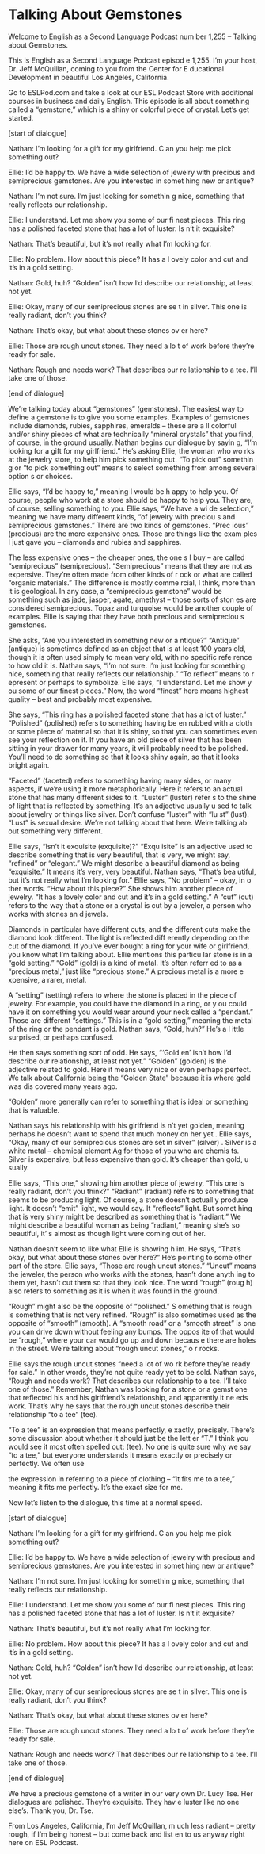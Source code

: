 # Talking About Gemstones

Welcome to English as a Second Language Podcast num ber 1,255 – Talking about Gemstones.

This is English as a Second Language Podcast episod e 1,255. I’m your host, Dr. Jeff McQuillan, coming to you from the Center for E ducational Development in beautiful Los Angeles, California.

Go to ESLPod.com and take a look at our ESL Podcast  Store with additional courses in business and daily English. This episode  is all about something called a “gemstone,” which is a shiny or colorful piece of  crystal. Let’s get started.

[start of dialogue]

Nathan: I’m looking for a gift for my girlfriend. C an you help me pick something out?

Ellie: I’d be happy to. We have a wide selection of  jewelry with precious and semiprecious gemstones. Are you interested in somet hing new or antique?

Nathan: I’m not sure. I’m just looking for somethin g nice, something that really reflects our relationship.

Ellie: I understand. Let me show you some of our fi nest pieces. This ring has a polished faceted stone that has a lot of luster. Is n’t it exquisite?

Nathan: That’s beautiful, but it’s not really what I’m looking for.

Ellie: No problem. How about this piece? It has a l ovely color and cut and it’s in a gold setting.

Nathan: Gold, huh? “Golden” isn’t how I’d describe our relationship, at least not yet.

Ellie: Okay, many of our semiprecious stones are se t in silver. This one is really radiant, don’t you think?

Nathan: That’s okay, but what about these stones ov er here?

Ellie: Those are rough uncut stones. They need a lo t of work before they’re ready for sale.

 Nathan: Rough and needs work? That describes our re lationship to a tee. I’ll take one of those.

[end of dialogue]

We’re talking today about “gemstones” (gemstones). The easiest way to define a gemstone is to give you some examples. Examples of gemstones include diamonds, rubies, sapphires, emeralds – these are a ll colorful and/or shiny pieces of what are technically “mineral crystals” that you find, of course, in the ground usually. Nathan begins our dialogue by sayin g, “I’m looking for a gift for my girlfriend.” He’s asking Ellie, the woman who wo rks at the jewelry store, to help him pick something out. “To pick out” somethin g or “to pick something out” means to select something from among several option s or choices.

Ellie says, “I’d be happy to,” meaning I would be h appy to help you. Of course, people who work at a store should be happy to help you. They are, of course, selling something to you. Ellie says, “We have a wi de selection,” meaning we have many different kinds, “of jewelry with preciou s and semiprecious gemstones.” There are two kinds of gemstones. “Prec ious” (precious) are the more expensive ones. Those are things like the exam ples I just gave you – diamonds and rubies and sapphires.

The less expensive ones – the cheaper ones, the one s I buy – are called “semiprecious” (semiprecious). “Semiprecious” means  that they are not as expensive. They’re often made from other kinds of r ock or what are called “organic materials.” The difference is mostly comme rcial, I think, more than it is geological. In any case, a “semiprecious gemstone” would be something such as jade, jasper, agate, amethyst – those sorts of ston es are considered semiprecious. Topaz and turquoise would be another couple of examples. Ellie is saying that they have both precious and semipreciou s gemstones.

She asks, “Are you interested in something new or a ntique?” “Antique” (antique) is sometimes defined as an object that is at least 100 years old, though it is often used simply to mean very old, with no specific refe rence to how old it is. Nathan says, “I’m not sure. I’m just looking for something  nice, something that really reflects our relationship.” “To reflect” means to r epresent or perhaps to symbolize. Ellie says, “I understand. Let me show y ou some of our finest pieces.” Now, the word “finest” here means highest quality –  best and probably most expensive.

She says, “This ring has a polished faceted stone that has a lot of luster.” “Polished” (polished) refers to something having be en rubbed with a cloth or some piece of material so that it is shiny, so that  you can sometimes even see your reflection on it. If you have an old piece of silver that has been sitting in your drawer for many years, it will probably need to be polished. You’ll need to do something so that it looks shiny again, so that it looks bright again.

“Faceted” (faceted) refers to something having many  sides, or many aspects, if we’re using it more metaphorically. Here it refers to an actual stone that has many different sides to it. “Luster” (luster) refer s to the shine of light that is reflected by something. It’s an adjective usually u sed to talk about jewelry or things like silver. Don’t confuse “luster” with “lu st” (lust). “Lust” is sexual desire. We’re not talking about that here. We’re talking ab out something very different.

Ellie says, “Isn’t it exquisite (exquisite)?” “Exqu isite” is an adjective used to describe something that is very beautiful, that is very, we might say, “refined” or “elegant.” We might describe a beautiful diamond as  being “exquisite.” It means it’s very, very beautiful. Nathan says, “That’s bea utiful, but it’s not really what I’m looking for.” Ellie says, “No problem” – okay, in o ther words. “How about this piece?” She shows him another piece of jewelry. “It  has a lovely color and cut and it’s in a gold setting.” A “cut” (cut) refers to the way that a stone or a crystal is cut by a jeweler, a person who works with stones an d jewels.

Diamonds in particular have different cuts, and the  different cuts make the diamond look different. The light is reflected diff erently depending on the cut of the diamond. If you’ve ever bought a ring for your wife or girlfriend, you know what I’m talking about. Ellie mentions this particu lar stone is in a “gold setting.” “Gold” (gold) is a kind of metal. It’s often referr ed to as a “precious metal,” just like “precious stone.” A precious metal is a more e xpensive, a rarer, metal.

A “setting” (setting) refers to where the stone is placed in the piece of jewelry. For example, you could have the diamond in a ring, or y ou could have it on something you would wear around your neck called a “pendant.” Those are different “settings.” This is in a “gold setting,” meaning the metal of the ring or the pendant is gold. Nathan says, “Gold, huh?” He’s a l ittle surprised, or perhaps confused.

He then says something sort of odd. He says, “‘Gold en’ isn’t how I’d describe our relationship, at least not yet.” “Golden” (golden) is the adjective related to gold. Here it means very nice or even perhaps perfect. We  talk about California being the “Golden State” because it is where gold was dis covered many years ago.

“Golden” more generally can refer to something that  is ideal or something that is valuable.

Nathan says his relationship with his girlfriend is n’t yet golden, meaning perhaps he doesn’t want to spend that much money on her yet . Ellie says, “Okay, many of our semiprecious stones are set in silver” (silver) . Silver is a white metal – chemical element Ag for those of you who are chemis ts. Silver is expensive, but less expensive than gold. It’s cheaper than gold, u sually.

Ellie says, “This one,” showing him another piece of jewelry, “This one is really radiant, don’t you think?” “Radiant” (radiant) refe rs to something that seems to be producing light. Of course, a stone doesn’t actuall y produce light. It doesn’t “emit” light, we would say. It “reflects” light. But somet hing that is very shiny might be described as something that is “radiant.” We might describe a beautiful woman as being “radiant,” meaning she’s so beautiful, it’ s almost as though light were coming out of her.

Nathan doesn’t seem to like what Ellie is showing h im. He says, “That’s okay, but what about these stones over here?” He’s pointing to some other part of the store. Ellie says, “Those are rough uncut stones.” “Uncut” means the jeweler, the person who works with the stones, hasn’t done anyth ing to them yet, hasn’t cut them so that they look nice. The word “rough” (roug h) also refers to something as it is when it was found in the ground.

“Rough” might also be the opposite of “polished.” S omething that is rough is something that is not very refined. “Rough” is also  sometimes used as the opposite of “smooth” (smooth). A “smooth road” or a  “smooth street” is one you can drive down without feeling any bumps. The oppos ite of that would be “rough,” where your car would go up and down becaus e there are holes in the street. We’re talking about “rough uncut stones,” o r rocks.

Ellie says the rough uncut stones “need a lot of wo rk before they’re ready for sale.” In other words, they’re not quite ready yet to be sold. Nathan says, “Rough and needs work? That describes our relationship to a tee. I’ll take one of those.” Remember, Nathan was looking for a stone or a gemst one that reflected his and his girlfriend’s relationship, and apparently it ne eds work. That’s why he says that the rough uncut stones describe their relationship “to a tee” (tee).

“To a tee” is an expression that means perfectly, e xactly, precisely. There’s some discussion about whether it should just be the lett er “T.” I think you would see it most often spelled out: (tee). No one is quite sure  why we say “to a tee,” but everyone understands it means exactly or precisely or perfectly. We often use

the expression in referring to a piece of clothing – “It fits me to a tee,” meaning it fits me perfectly. It’s the exact size for me.

Now let’s listen to the dialogue, this time at a normal speed.

[start of dialogue]

Nathan: I’m looking for a gift for my girlfriend. C an you help me pick something out?

Ellie: I’d be happy to. We have a wide selection of  jewelry with precious and semiprecious gemstones. Are you interested in somet hing new or antique?

Nathan: I’m not sure. I’m just looking for somethin g nice, something that really reflects our relationship.

Ellie: I understand. Let me show you some of our fi nest pieces. This ring has a polished faceted stone that has a lot of luster. Is n’t it exquisite?

Nathan: That’s beautiful, but it’s not really what I’m looking for.

Ellie: No problem. How about this piece? It has a l ovely color and cut and it’s in a gold setting.

Nathan: Gold, huh? “Golden” isn’t how I’d describe our relationship, at least not yet.

Ellie: Okay, many of our semiprecious stones are se t in silver. This one is really radiant, don’t you think?

Nathan: That’s okay, but what about these stones ov er here?

Ellie: Those are rough uncut stones. They need a lo t of work before they’re ready for sale.

Nathan: Rough and needs work? That describes our re lationship to a tee. I’ll take one of those.

[end of dialogue]

 We have a precious gemstone of a writer in our very  own Dr. Lucy Tse. Her dialogues are polished. They’re exquisite. They hav e luster like no one else’s. Thank you, Dr. Tse.

From Los Angeles, California, I’m Jeff McQuillan, m uch less radiant – pretty rough, if I’m being honest – but come back and list en to us anyway right here on ESL Podcast.

